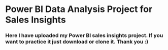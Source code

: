 # Power BI Data Analysis Project for Sales Insights

### Here I have uploaded my Power BI sales insights project. If you want to practice it just download or clone it. Thank you :)
<br/>

## 
